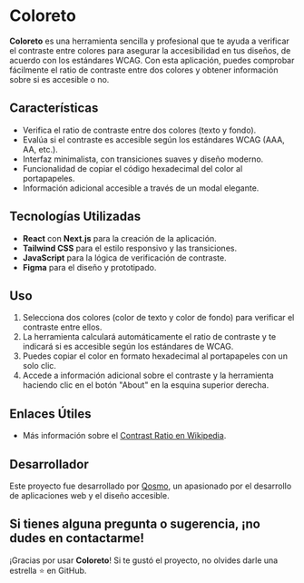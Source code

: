 # Coloreto

**Coloreto** es una herramienta sencilla y profesional que te ayuda a verificar el contraste entre colores para asegurar la accesibilidad en tus diseños, de acuerdo con los estándares WCAG. Con esta aplicación, puedes comprobar fácilmente el ratio de contraste entre dos colores y obtener información sobre si es accesible o no.

## Características

- Verifica el ratio de contraste entre dos colores (texto y fondo).
- Evalúa si el contraste es accesible según los estándares WCAG (AAA, AA, etc.).
- Interfaz minimalista, con transiciones suaves y diseño moderno.
- Funcionalidad de copiar el código hexadecimal del color al portapapeles.
- Información adicional accesible a través de un modal elegante.

## Tecnologías Utilizadas

- **React** con **Next.js** para la creación de la aplicación.
- **Tailwind CSS** para el estilo responsivo y las transiciones.
- **JavaScript** para la lógica de verificación de contraste.
- **Figma** para el diseño y prototipado.

## Uso

1. Selecciona dos colores (color de texto y color de fondo) para verificar el contraste entre ellos.
2. La herramienta calculará automáticamente el ratio de contraste y te indicará si es accesible según los estándares de WCAG.
3. Puedes copiar el color en formato hexadecimal al portapapeles con un solo clic.
4. Accede a información adicional sobre el contraste y la herramienta haciendo clic en el botón "About" en la esquina superior derecha.

## Enlaces Útiles

- Más información sobre el [Contrast Ratio en Wikipedia](https://en.wikipedia.org/wiki/Contrast_ratio).

## Desarrollador

Este proyecto fue desarrollado por [Qosmo](https://instagram.com/qosmo__), un apasionado por el desarrollo de aplicaciones web y el diseño accesible.

Si tienes alguna pregunta o sugerencia, ¡no dudes en contactarme!
---

¡Gracias por usar **Coloreto**! Si te gustó el proyecto, no olvides darle una estrella ⭐ en GitHub.
